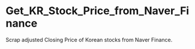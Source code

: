 # Get_KR_Stock_Price_from_Naver_Finance
Scrap adjusted Closing Price of Korean stocks from Naver Finance.
